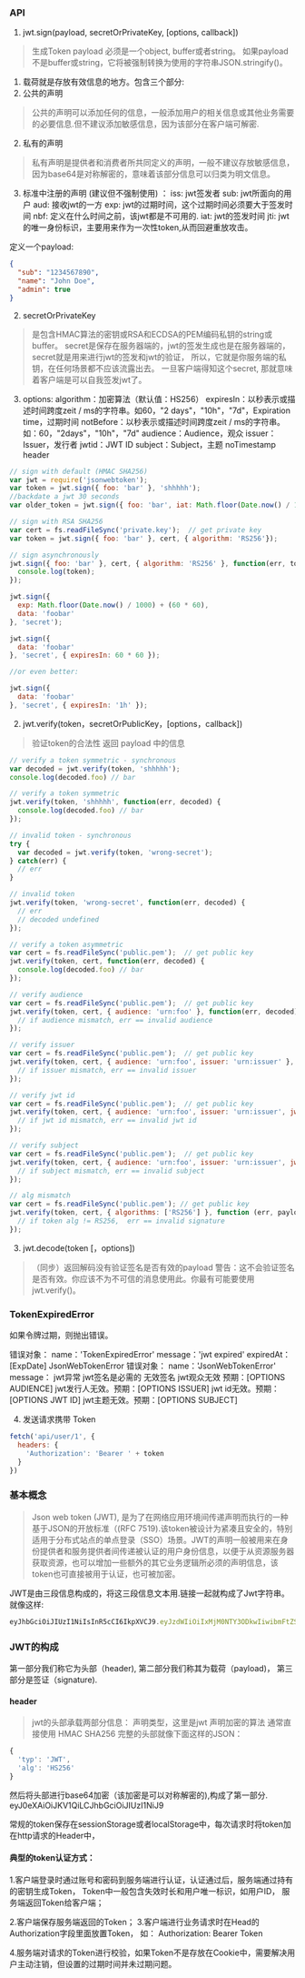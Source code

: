 ### API
1. jwt.sign(payload, secretOrPrivateKey, [options, callback])
> 生成Token
payload 必须是一个object, buffer或者string。
如果payload不是buffer或string，它将被强制转换为使用的字符串JSON.stringify()。

1. 载荷就是存放有效信息的地方。包含三个部分:
  1. 公共的声明
  > 公共的声明可以添加任何的信息，一般添加用户的相关信息或其他业务需要的必要信息.但不建议添加敏感信息，因为该部分在客户端可解密.
    
  2. 私有的声明
  > 私有声明是提供者和消费者所共同定义的声明，一般不建议存放敏感信息，因为base64是对称解密的，意味着该部分信息可以归类为明文信息。
    
  3. 标准中注册的声明 (建议但不强制使用) ：
    iss: jwt签发者
    sub: jwt所面向的用户
    aud: 接收jwt的一方
    exp: jwt的过期时间，这个过期时间必须要大于签发时间
    nbf: 定义在什么时间之前，该jwt都是不可用的.
    iat: jwt的签发时间
    jti: jwt的唯一身份标识，主要用来作为一次性token,从而回避重放攻击。

定义一个payload:
```json
{
  "sub": "1234567890",
  "name": "John Doe",
  "admin": true
}
```

2. secretOrPrivateKey 
> 是包含HMAC算法的密钥或RSA和ECDSA的PEM编码私钥的string或buffer。
secret是保存在服务器端的，jwt的签发生成也是在服务器端的，secret就是用来进行jwt的签发和jwt的验证，
所以，它就是你服务端的私钥，在任何场景都不应该流露出去。
一旦客户端得知这个secret, 那就意味着客户端是可以自我签发jwt了。

3. options:
    algorithm：加密算法（默认值：HS256）
    expiresIn：以秒表示或描述时间跨度zeit / ms的字符串。如60，"2 days"，"10h"，"7d"，Expiration time，过期时间
    notBefore：以秒表示或描述时间跨度zeit / ms的字符串。如：60，"2days"，"10h"，"7d"
    audience：Audience，观众
    issuer：Issuer，发行者
    jwtid：JWT ID
    subject：Subject，主题
    noTimestamp
    header

```js
// sign with default (HMAC SHA256)
var jwt = require('jsonwebtoken');
var token = jwt.sign({ foo: 'bar' }, 'shhhhh');
//backdate a jwt 30 seconds
var older_token = jwt.sign({ foo: 'bar', iat: Math.floor(Date.now() / 1000) - 30 }, 'shhhhh');

// sign with RSA SHA256
var cert = fs.readFileSync('private.key');  // get private key
var token = jwt.sign({ foo: 'bar' }, cert, { algorithm: 'RS256'});

// sign asynchronously
jwt.sign({ foo: 'bar' }, cert, { algorithm: 'RS256' }, function(err, token) {
  console.log(token);
});

jwt.sign({
  exp: Math.floor(Date.now() / 1000) + (60 * 60),
  data: 'foobar'
}, 'secret');

jwt.sign({
  data: 'foobar'
}, 'secret', { expiresIn: 60 * 60 });

//or even better:

jwt.sign({
  data: 'foobar'
}, 'secret', { expiresIn: '1h' });
```
2. jwt.verify(token，secretOrPublicKey，[options，callback])
> 验证token的合法性 返回 payload 中的信息
```js
// verify a token symmetric - synchronous
var decoded = jwt.verify(token, 'shhhhh');
console.log(decoded.foo) // bar

// verify a token symmetric
jwt.verify(token, 'shhhhh', function(err, decoded) {
  console.log(decoded.foo) // bar
});

// invalid token - synchronous
try {
  var decoded = jwt.verify(token, 'wrong-secret');
} catch(err) {
  // err
}

// invalid token
jwt.verify(token, 'wrong-secret', function(err, decoded) {
  // err
  // decoded undefined
});

// verify a token asymmetric
var cert = fs.readFileSync('public.pem');  // get public key
jwt.verify(token, cert, function(err, decoded) {
  console.log(decoded.foo) // bar
});

// verify audience
var cert = fs.readFileSync('public.pem');  // get public key
jwt.verify(token, cert, { audience: 'urn:foo' }, function(err, decoded) {
  // if audience mismatch, err == invalid audience
});

// verify issuer
var cert = fs.readFileSync('public.pem');  // get public key
jwt.verify(token, cert, { audience: 'urn:foo', issuer: 'urn:issuer' }, function(err, decoded) {
  // if issuer mismatch, err == invalid issuer
});

// verify jwt id
var cert = fs.readFileSync('public.pem');  // get public key
jwt.verify(token, cert, { audience: 'urn:foo', issuer: 'urn:issuer', jwtid: 'jwtid' }, function(err, decoded) {
  // if jwt id mismatch, err == invalid jwt id
});

// verify subject
var cert = fs.readFileSync('public.pem');  // get public key
jwt.verify(token, cert, { audience: 'urn:foo', issuer: 'urn:issuer', jwtid: 'jwtid', subject: 'subject' }, function(err, decoded) {
  // if subject mismatch, err == invalid subject
});

// alg mismatch
var cert = fs.readFileSync('public.pem'); // get public key
jwt.verify(token, cert, { algorithms: ['RS256'] }, function (err, payload) {
  // if token alg != RS256,  err == invalid signature
});
```
3. jwt.decode(token [，options])
> （同步）返回解码没有验证签名是否有效的payload
> 警告：这不会验证签名是否有效。你应该不为不可信的消息使用此。你最有可能要使用jwt.verify()。
  ### TokenExpiredError
  如果令牌过期，则抛出错误。

  错误对象：
    name：'TokenExpiredError'
    message：'jwt expired'
    expiredAt：[ExpDate]
    JsonWebTokenError
    错误对象：
    name：'JsonWebTokenError'
    message：
      jwt异常
      jwt签名是必需的
      无效签名
      jwt观众无效 预期：[OPTIONS AUDIENCE]
      jwt发行人无效。预期：[OPTIONS ISSUER]
      jwt id无效。预期：[OPTIONS JWT ID]
      jwt主题无效。预期：[OPTIONS SUBJECT]


4. 发送请求携带 Token
```js
fetch('api/user/1', {
  headers: {
    'Authorization': 'Bearer ' + token
  }
})
```

### 基本概念
> Json web token (JWT), 是为了在网络应用环境间传递声明而执行的一种基于JSON的开放标准（(RFC 7519).该token被设计为紧凑且安全的，特别适用于分布式站点的单点登录（SSO）场景。JWT的声明一般被用来在身份提供者和服务提供者间传递被认证的用户身份信息，以便于从资源服务器获取资源，也可以增加一些额外的其它业务逻辑所必须的声明信息，该token也可直接被用于认证，也可被加密。

JWT是由三段信息构成的，将这三段信息文本用.链接一起就构成了Jwt字符串。就像这样:
```js
eyJhbGciOiJIUzI1NiIsInR5cCI6IkpXVCJ9.eyJzdWIiOiIxMjM0NTY3ODkwIiwibmFtZSI6IkpvaG4gRG9lIiwiYWRtaW4iOnRydWV9.TJVA95OrM7E2cBab30RMHrH
```

### JWT的构成
第一部分我们称它为头部（header),
第二部分我们称其为载荷（payload)，
第三部分是签证（signature).

#### header
> jwt的头部承载两部分信息：
声明类型，这里是jwt
声明加密的算法 通常直接使用 HMAC SHA256
完整的头部就像下面这样的JSON：
```js
{
  'typ': 'JWT',
  'alg': 'HS256'
}
```
然后将头部进行base64加密（该加密是可以对称解密的),构成了第一部分.
eyJ0eXAiOiJKV1QiLCJhbGciOiJIUzI1NiJ9

常规的token保存在sessionStorage或者localStorage中，每次请求时将token加在http请求的Header中，

#### 典型的token认证方式：

1.客户端登录时通过账号和密码到服务端进行认证，认证通过后，服务端通过持有的密钥生成Token，
  Token中一般包含失效时长和用户唯一标识，如用户ID，
  服务端返回Token给客户端；

2.客户端保存服务端返回的Token；
3.客户端进行业务请求时在Head的Authorization字段里面放置Token，
  如： Authorization: Bearer Token 
  
4.服务端对请求的Token进行校验，如果Token不是存放在Cookie中，需要解决用户主动注销，但设置的过期时间并未过期问题。